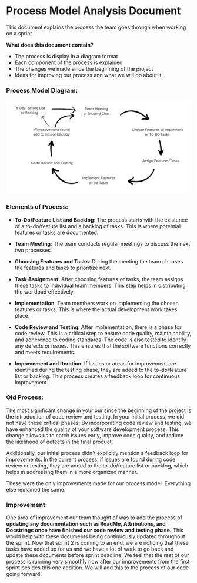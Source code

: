 # Process Model Analysis Document
This document explains the process the team goes through when working on a sprint.

**What does this document contain?**
* The process is display in a diagram format
* Each component of the process is explained
* The changes we made since the beginning of the project
* Ideas for improving our process and what we will do about it

### Process Model Diagram:
![Process Model Diagram](../images/Process-Model-Diagram.png)

### Elements of Process:
* **To-Do/Feature List and Backlog**: The process starts with the existence of a to-do/feature list and a backlog of tasks. This is where potential features or tasks are documented.

* **Team Meeting**: The team conducts regular meetings to discuss the next two processes.

* **Choosing Features and Tasks**: During the meeting the team chooses the features and tasks to prioritize next. 

* **Task Assignment**: After choosing features or tasks, the team assigns these tasks to individual team members. This step helps in distributing the workload effectively.

* **Implementation**: Team members work on implementing the chosen features or tasks. This is where the actual development work takes place.

* **Code Review and Testing**: After implementation, there is a phase for code review. This is a critical step to ensure code quality, maintainability, and adherence to coding standards. The code is also tested to identify any defects or issues. This ensures that the software functions correctly and meets requirements.

* **Improvement and Iteration**: If issues or areas for improvement are identified during the testing phase, they are added to the to-do/feature list or backlog. This process creates a feedback loop for continuous improvement.

### Old Process:
The most significant change in your our since the beginning of the project is the introduction of code review and testing. In your initial process, we did not have these critical phases. By incorporating code review and testing, we have enhanced the quality of your software development process. This change allows us to catch issues early, improve code quality, and reduce the likelihood of defects in the final product.

Additionally, our initial process didn't explicitly mention a feedback loop for improvements. In the current process, if issues are found during code review or testing, they are added to the to-do/feature list or backlog, which helps in addressing them in a more organized manner.

These were the only improvements made for our process model. Everything else remained the same.

### Improvement:

One area of improvement our team thought of was to add the process of **updating any documentation such as ReadMe, Attributions, and Docstrings once have finished our code review and testing phase.**
This would help with these documents being continuously updated throughout the sprint. Now that sprint 2 is coming to an end, we are noticing that these tasks have added up for us and we have a lot of work to go back and update these documents before sprint deadline.
We feel that the rest of our process is running very smoothly now after our improvements from the first sprint besides this one addition. We will add this to the process of our code going forward.
